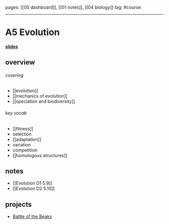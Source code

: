pages: [[00 dashboard]], [[01 notes]], [[04 biology]]
tag: #course

___ 

# A5 Evolution
#### [slides](https://dalton.myschoolapp.com/app/student#topicdetail/1241827/111839416/111839417/2465779/0/0)

## overview
###### covering
- [[evolution]]
- [[mechanics of evolution]]
- [[speciation and biodiversity]]

###### key vocab
- [[fitness]]
- selection
- [[adaptation]]
- variation
- competition
- [[homologous structures]]

## notes
- [[Evolution D1 5.9]]
- [[Evolution D2 5.10]] 

## projects
- [Battle of the Beaks](https://docs.google.com/document/d/1zQUNEP5AtWMLCMKvXZR5tDcrieKwK-vySxBH8r5k-3Y/edit)
